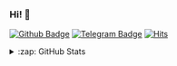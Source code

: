 ### Hi! 👋

[![Github Badge](https://img.shields.io/badge/-Github-000?style=quare&labelColor=000&logo=Github&logoColor=white&link=https://github.com/Meinos10/Meinos10)](https://github.com/Meinos10/Meinos10)
[![Telegram Badge](https://img.shields.io/badge/-Telegram-blue?style=flat-quare&labelColor=dark_blue&logo=Telegram&logoColor=dark_blue&link=t.me/ReWoxi)](https://t.me/ReWoxi)
[![Hits](https://hits.seeyoufarm.com/api/count/incr/badge.svg?url=https://github.com/Meinos10&count_bg=%231EE510&title_bg=%23555555&icon=&icon_color=%23931414&title=account+views&edge_flat=true)](https://github.com/Meinos10)



</details>

<details>
  <summary>:zap: GitHub Stats</summary>
  
<p align=center>
    <div align=center>
      <a href="https://t.me/ReWoxi">
        <img align="left" width=396 src="https://github-readme-streak-stats.herokuapp.com/?user=Meinos10&theme=react&border=00f3e3&stroke=00f3e3&ring=00f3e3&fire=ff8800&hide_border=true&theme=highcontrast"/>
      </a>
      <a href="https://t.me/ReWoxi">
        <img align="right" width=396 src="https://github-readme-stats.vercel.app/api?username=Meinos10&count_private=true&show_icons=true&theme=highcontrast&include_all_commits=True&locale=en&icon_color=00c1b1&text_color=dddddd&title_color=00f3e3&hide_border=true"/>
      </a>
    </div>
    <br><br><br><br><br><br><br><br><br><br><br>
    <div align=center>
      <a href="https://t.me/ReWoxi">
        <img width=325 align="center" src="https://github-readme-stats.vercel.app/api/top-langs/?username=Meinos10&hide=c%23,powershell,Mathematica,Ruby,Objective-C,Objective-C%2b%2b,Cuda&title_color=00f3e3&text_color=dddddd&icon_color=00f3e3&bg_color=000000&langs_count=8&layout=compact&border_color=61dafb&hide_border=true" />
      </a>
    </div>
    <br>
    
  </p>

## [<img src="https://media.giphy.com/media/VgCDAzcKvsR6OM0uWg/giphy.gif" width="50">](https://github.com/Meinos10) :)</img> 
